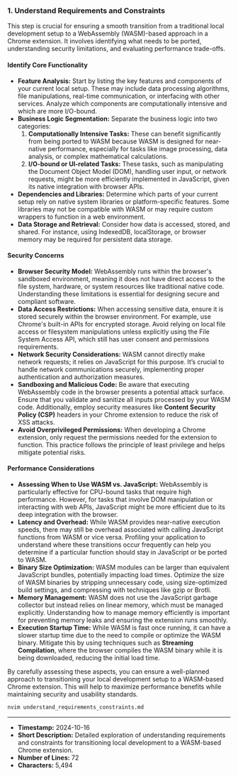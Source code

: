 ### 1. **Understand Requirements and Constraints**

This step is crucial for ensuring a smooth transition from a traditional local development setup to a WebAssembly (WASM)-based approach in a Chrome extension. It involves identifying what needs to be ported, understanding security limitations, and evaluating performance trade-offs.

#### **Identify Core Functionality**

- **Feature Analysis:** Start by listing the key features and components of your current local setup. These may include data processing algorithms, file manipulations, real-time communication, or interfacing with other services. Analyze which components are computationally intensive and which are more I/O-bound.
- **Business Logic Segmentation:** Separate the business logic into two categories:
  1.  **Computationally Intensive Tasks:** These can benefit significantly from being ported to WASM because WASM is designed for near-native performance, especially for tasks like image processing, data analysis, or complex mathematical calculations.
  2.  **I/O-bound or UI-related Tasks:** These tasks, such as manipulating the Document Object Model (DOM), handling user input, or network requests, might be more efficiently implemented in JavaScript, given its native integration with browser APIs.
- **Dependencies and Libraries:** Determine which parts of your current setup rely on native system libraries or platform-specific features. Some libraries may not be compatible with WASM or may require custom wrappers to function in a web environment.
- **Data Storage and Retrieval:** Consider how data is accessed, stored, and shared. For instance, using IndexedDB, localStorage, or browser memory may be required for persistent data storage.

#### **Security Concerns**

- **Browser Security Model:** WebAssembly runs within the browser's sandboxed environment, meaning it does not have direct access to the file system, hardware, or system resources like traditional native code. Understanding these limitations is essential for designing secure and compliant software.
- **Data Access Restrictions:** When accessing sensitive data, ensure it is stored securely within the browser environment. For example, use Chrome's built-in APIs for encrypted storage. Avoid relying on local file access or filesystem manipulations unless explicitly using the File System Access API, which still has user consent and permissions requirements.
- **Network Security Considerations:** WASM cannot directly make network requests; it relies on JavaScript for this purpose. It’s crucial to handle network communications securely, implementing proper authentication and authorization measures.
- **Sandboxing and Malicious Code:** Be aware that executing WebAssembly code in the browser presents a potential attack surface. Ensure that you validate and sanitize all inputs processed by your WASM code. Additionally, employ security measures like **Content Security Policy (CSP)** headers in your Chrome extension to reduce the risk of XSS attacks.
- **Avoid Overprivileged Permissions:** When developing a Chrome extension, only request the permissions needed for the extension to function. This practice follows the principle of least privilege and helps mitigate potential risks.

#### **Performance Considerations**

- **Assessing When to Use WASM vs. JavaScript:** WebAssembly is particularly effective for CPU-bound tasks that require high performance. However, for tasks that involve DOM manipulation or interacting with web APIs, JavaScript might be more efficient due to its deep integration with the browser.
- **Latency and Overhead:** While WASM provides near-native execution speeds, there may still be overhead associated with calling JavaScript functions from WASM or vice versa. Profiling your application to understand where these transitions occur frequently can help you determine if a particular function should stay in JavaScript or be ported to WASM.
- **Binary Size Optimization:** WASM modules can be larger than equivalent JavaScript bundles, potentially impacting load times. Optimize the size of WASM binaries by stripping unnecessary code, using size-optimized build settings, and compressing with techniques like gzip or Brotli.
- **Memory Management:** WASM does not use the JavaScript garbage collector but instead relies on linear memory, which must be managed explicitly. Understanding how to manage memory efficiently is important for preventing memory leaks and ensuring the extension runs smoothly.
- **Execution Startup Time:** While WASM is fast once running, it can have a slower startup time due to the need to compile or optimize the WASM binary. Mitigate this by using techniques such as **Streaming Compilation**, where the browser compiles the WASM binary while it is being downloaded, reducing the initial load time.

By carefully assessing these aspects, you can ensure a well-planned approach to transitioning your local development setup to a WASM-based Chrome extension. This will help to maximize performance benefits while maintaining security and usability standards.

```bash
nvim understand_requirements_constraints.md
```

---

- **Timestamp:** 2024-10-16
- **Short Description:** Detailed exploration of understanding requirements and constraints for transitioning local development to a WASM-based Chrome extension.
- **Number of Lines:** 72
- **Characters:** 5,494
